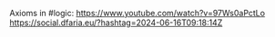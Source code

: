 Axioms in #logic: https://www.youtube.com/watch?v=97Ws0aPctLo https://social.dfaria.eu/?hashtag=2024-06-16T09:18:14Z